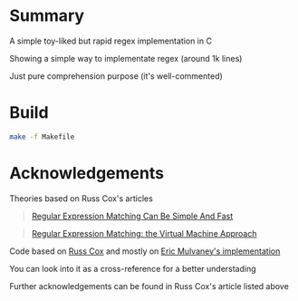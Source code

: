 # Summary

A simple toy-liked but rapid regex implementation in C

Showing a simple way to implementate regex (around 1k lines)

Just pure comprehension purpose (it's well-commented)

# Build
```sh
make -f Makefile
```

# Acknowledgements

Theories based on Russ Cox's articles

> [Regular Expression Matching Can Be Simple And Fast]

> [Regular Expression Matching: the Virtual Machine Approach]

Code based on [Russ Cox] and mostly on [Eric Mulvaney's implementation]

You can look into it as a cross-reference for a better understading

Further acknowledgements can be found in Russ Cox's article listed above

[Regular Expression Matching Can Be Simple And Fast]: https://swtch.com/~rsc/regexp/regexp1.html
[Regular Expression Matching: the Virtual Machine Approach]: https://swtch.com/~rsc/regexp/regexp2.html
[Eric Mulvaney's implementation]: https://github.com/emulvaney/regex
[Russ Cox]: https://code.google.com/archive/p/re1/source